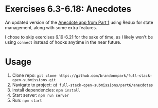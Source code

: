 # Exercises 6.3-6.18: Anecdotes

An updated version of the [Anecdote app from Part 1](https://github.com/brandonmpark/full-stack-open-submissions/tree/main/Part1/Anecdotes) using Redux for state management, along with some extra features.

I chose to skip exercises 6.19-6.21 for the sake of time, as I likely won't be using `connect` instead of hooks anytime in the near future.

# Usage

1. Clone repo: `git clone https://github.com/brandonmpark/full-stack-open-submissions.git`
2. Navigate to project: `cd full-stack-open-submissions/part6/anecdotes`
3. Install dependencies: `npm install`
4. Start server: `npm run server`
5. Run: `npm start`
